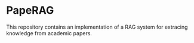 # PapeRAG
This repository contains an implementation of a RAG system for extracing knowledge from academic papers.
